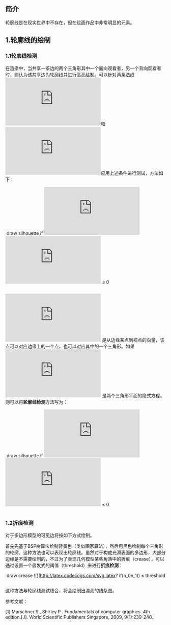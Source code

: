 ## 简介

轮廓线是在现实世界中不存在，但在绘画作品中非常明显的元素。

## 1.轮廓线的绘制

### 1.1轮廓线检测

在渲染中，当共享一条边的两个三角形其中一个面向观看者，另一个背向观看者时，则认为该共享边为轮廓线并进行高亮绘制。可以针对两条法线![](http://latex.codecogs.com/svg.latex?n_0)和![](http://latex.codecogs.com/svg.latex?n_1)应用上述条件进行测试，方法如下：

​                                                                                 draw silhouette if ![](http://latex.codecogs.com/svg.latex?en_0)  ![](http://latex.codecogs.com/svg.latex?en_1) ≤ 0

<math>draw\ silhouette\ if(\pmb{e·n_0})(\pmb{e·n_1})≤0.</math>

![](http://latex.codecogs.com/svg.latex?e)  <math>\pmb{e}</math>是从边缘某点到视点的向量，该点可以对应边缘上的一个点，也可以对应其中的一个三角形。如果![](http://latex.codecogs.com/svg.latex?f_i(p)=0)     <math>f_i(\pmb{p})=0</math>是两个三角形平面的隐式方程，则可以将**轮廓线检测**方法写为：

​										draw silhouette if ![](http://latex.codecogs.com/svg.latex?f_0(e))  ![](http://latex.codecogs.com/svg.latex?f_1(e))  ≤ 0

<math>draw\ silhouette\ if\ f_0(\pmb{e})f_1(\pmb{e})≤0.</math>

### 1.2折痕检测

对于多边形模型的可见边将按如下方式绘制。

首先先基于BSP树算法绘制背景色（类似画家算法），然后用黑色绘制每个三角形的轮廓。这种方法也可以表现出轮廓线。虽然对于构成光滑表面的多边形，大部分边缘是不需要绘制的，不过为了表现几何模型某些角落中的折痕（crease），可以通过设置一个启发式的阈值（threshold）来进行**折痕检测**：

​										 draw crease ![](http://latex.codecogs.com/svg.latex? if(n_0n_1)) ≤ threshold

<math>draw\ crease\ if\ (\pmb{n_0·n_1})≤threshold.</math>

这种方法与轮廓线测试结合，将会绘制出漂亮的线条图。



参考文献：

[1] Marschner S ,  Shirley P . Fundamentals of computer graphics. 4th edition.[J]. World Scientific Publishers Singapore, 2009, 9(1):239-240.





